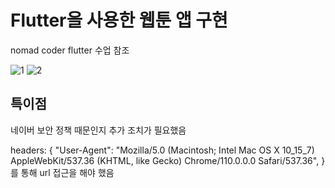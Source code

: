 # Flutter을 사용한 웹툰 앱 구현

nomad coder flutter 수업 참조

![1](https://github.com/parlyresk/flutter-study/assets/72953981/48ea14b5-dd1f-480f-b7b0-1f91085b3bfc)
![2](https://github.com/parlyresk/flutter-study/assets/72953981/3eea747c-713c-4ce9-b3d5-a0e2efb654ad)

## 특이점

네이버 보안 정책 때문인지 추가 조치가 필요했음


headers: {
            "User-Agent":
                "Mozilla/5.0 (Macintosh; Intel Mac OS X 10_15_7) AppleWebKit/537.36 (KHTML, like Gecko) Chrome/110.0.0.0 Safari/537.36",
          }를 통해 url 접근을 해야 했음

